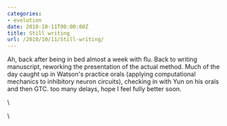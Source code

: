 ```yaml
---
categories:
- evolution
date: 2010-10-11T00:00:00Z
title: Still writing
url: /2010/10/11/Still-writing/
---
```


Ah, back after being in bed almost a week with flu. Back to writing
manuscript, reworking the presentation of the actual method. Much of the
day caught up in Watson's practice orals (applying computational
mechanics to inhibitory neuron circuits), checking in with Yun on his
orals and then GTC. too many delays, hope I feel fully better soon.

\

\

